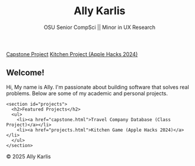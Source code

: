<!DOCTYPE html>
<html lang="en">
<head>
  <meta charset="UTF-8">
  <meta name="viewport" content="width=device-width, initial-scale=1">
  <title>My Portfolio</title>
  <link rel="stylesheet" href="style.css">
</head>
<body>
  <header>
    <h1>Ally Karlis</h1>
    <p>OSU Senior CompSci || Minor in UX Research</p>
  </header>

  <nav>
    <a href="capstone.html">Capstone Project</a>
    <a href="projects.html">Kitchen Project (Apple Hacks 2024)</a>
  </nav>

  <main>
    <section>
      <h2>Welcome!</h2>
      <p>Hi, My name is Ally. I'm passionate about building software that solves real problems. Below are some of my academic and personal projects.</p>
    </section>

    <section id="projects">
      <h2>Featured Projects</h2>
      <ul>
        <li><a href="capstone.html">Travel Company Database (Class Project)</a></li>
        <li><a href="projects.html">Kitchen Game (Apple Hacks 2024)</a></li>
      </ul>
    </section>
  </main>

  <footer>
    <p>&copy; 2025 Ally Karlis</p>
  </footer>
</body>
</html>
